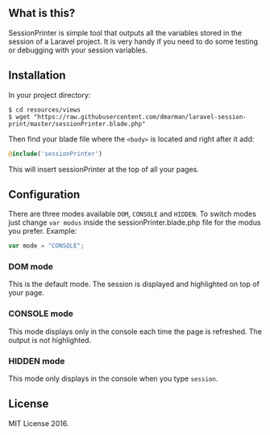 ## What is this?

SessionPrinter is simple tool that outputs all the variables stored in the session of a Laravel project.
It is very handy if you need to do some testing or debugging with your session variables.

## Installation

In your project directory:

```
$ cd resources/views
$ wget "https://raw.githubusercontent.com/dmarman/laravel-session-print/master/sessionPrinter.blade.php"
```

Then find your blade file where the ```<body>``` is located and right after it add:

```php
@include('sessionPrinter')
```

This will insert sessionPrinter at the top of all your pages.


## Configuration

There are three modes available ```DOM```, ```CONSOLE``` and ```HIDDEN```. To switch modes just change ```var modus```
 inside the sessionPrinter.blade.php file for the modus you prefer. Example:

 ```javascript
 var mode = "CONSOLE";
 ```

### DOM mode

This is the default mode. The session is displayed and highlighted on top of your page.

### CONSOLE mode

This mode displays only in the console each time the page is refreshed. The output is not highlighted.

### HIDDEN mode

This mode only displays in the console when you type ```session```.

## License

MIT License 2016.
